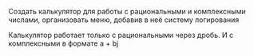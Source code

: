 Создать калькулятор для работы с рациональными и комплексными числами,
организовать меню, добавив в неё систему логирования

Калькулятор работает только с рациональными через дробь.
И с комплексными в формате a + bj